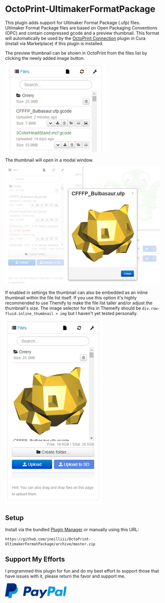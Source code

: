 # OctoPrint-UltimakerFormatPackage

This plugin adds support for Ultimaker Format Package (.ufp) files. Ultimaker Format Package files are based on Open Packaging Conventions (OPC) and contain compressed gcode and a preview thumbnail. This format will automatically be used by the [OctoPrint Connection](https://github.com/fieldOfView/Cura-OctoPrintPlugin) plugin in Cura (install via Marketplace) if this plugin is installed.

The preview thumbnail can be shown in OctoPrint from the files list by clicking the newly added image button.

![button](screenshot_button.png)

The thumbnail will open in a modal window.

![thumbnail](screenshot_thumbnail.png)

If enabled in settings the thumbnail can also be embedded as an inline thumbnail within the file list itself. If you use this option it's highly recommended to use Themify to make the file list taller and/or adjust the thumbnail's size.  The image selector for this in Themeify should be `div.row-fluid.inline_thumbnail > img` but I haven't yet tested personally.

![thumbnail](screenshot_inline_thumbnail.png)

## Setup

Install via the bundled [Plugin Manager](https://github.com/foosel/OctoPrint/wiki/Plugin:-Plugin-Manager)
or manually using this URL:

    https://github.com/jneilliii/OctoPrint-UltimakerFormatPackage/archive/master.zip

## Support My Efforts
I programmed this plugin for fun and do my best effort to support those that have issues with it, please return the favor and support me.

[![paypal](paypal-with-text.png)](https://paypal.me/jneilliii)
